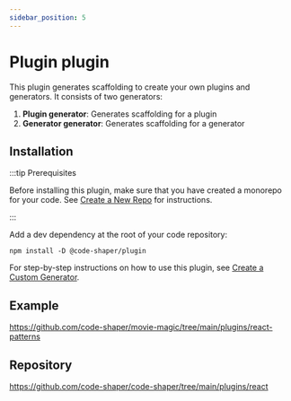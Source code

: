 ```yaml
---
sidebar_position: 5
---
```


# Plugin plugin

This plugin generates scaffolding to create your own plugins and generators. It
consists of two generators:

1. **Plugin generator**: Generates scaffolding for a plugin
2. **Generator generator**: Generates scaffolding for a generator

## Installation

:::tip Prerequisites

Before installing this plugin, make sure that you have created a monorepo for
your code. See [Create a New Repo](../getting-started/create-a-new-repo) for
instructions.

:::

Add a dev dependency at the root of your code repository:

```shell
npm install -D @code-shaper/plugin
```

For step-by-step instructions on how to use this plugin, see
[Create a Custom Generator](../getting-started/create-a-custom-generator).

## Example

https://github.com/code-shaper/movie-magic/tree/main/plugins/react-patterns

## Repository

https://github.com/code-shaper/code-shaper/tree/main/plugins/react
